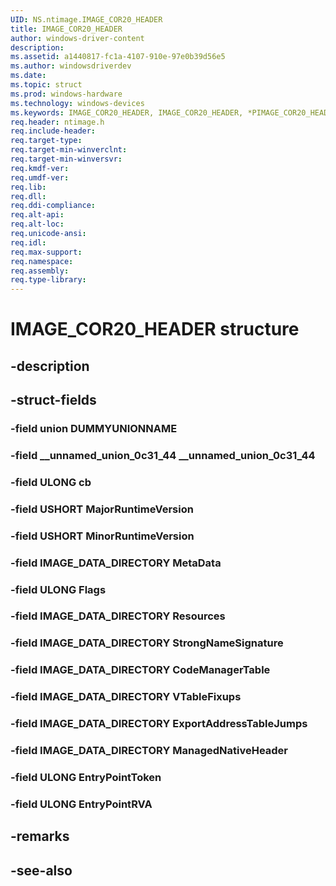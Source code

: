 ```yaml
---
UID: NS.ntimage.IMAGE_COR20_HEADER
title: IMAGE_COR20_HEADER
author: windows-driver-content
description: 
ms.assetid: a1440817-fc1a-4107-910e-97e0b39d56e5
ms.author: windowsdriverdev
ms.date: 
ms.topic: struct
ms.prod: windows-hardware
ms.technology: windows-devices
ms.keywords: IMAGE_COR20_HEADER, IMAGE_COR20_HEADER, *PIMAGE_COR20_HEADER
req.header: ntimage.h
req.include-header:
req.target-type:
req.target-min-winverclnt:
req.target-min-winversvr:
req.kmdf-ver:
req.umdf-ver:
req.lib:
req.dll:
req.ddi-compliance:
req.alt-api:
req.alt-loc:
req.unicode-ansi:
req.idl:
req.max-support:
req.namespace:
req.assembly:
req.type-library:
---
```


# IMAGE_COR20_HEADER structure

## -description



## -struct-fields

### -field union DUMMYUNIONNAME			
 	
### -field __unnamed_union_0c31_44 __unnamed_union_0c31_44			
 	
### -field ULONG cb			
 	
### -field USHORT MajorRuntimeVersion			
 	
### -field USHORT MinorRuntimeVersion			
 	
### -field IMAGE_DATA_DIRECTORY MetaData			
 	
### -field ULONG Flags			
 	
### -field IMAGE_DATA_DIRECTORY Resources			
 	
### -field IMAGE_DATA_DIRECTORY StrongNameSignature			
 	
### -field IMAGE_DATA_DIRECTORY CodeManagerTable			
 	
### -field IMAGE_DATA_DIRECTORY VTableFixups			
 	
### -field IMAGE_DATA_DIRECTORY ExportAddressTableJumps			
 	
### -field IMAGE_DATA_DIRECTORY ManagedNativeHeader			
 	
### -field ULONG EntryPointToken			
 	
### -field ULONG EntryPointRVA			
 	
## -remarks

## -see-also